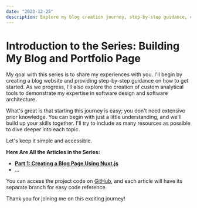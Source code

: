 ```yaml
---
date: "2023-12-25"
description: Explore my blog creation journey, step-by-step guidance, custom analytics, and software design insights. Beginner-friendly with resources!
---
```

# Introduction to the Series: Building My Blog and Portfolio Page

My goal with this series is to share my experiences with you. I'll begin by creating a blog website and providing step-by-step guidance on how to get started. As we progress, I'll also explore the creation of custom analytical tools to demonstrate my expertise in software design and software architecture.

What's great is that starting this journey is easy; you don't need extensive prior knowledge. You can begin with just a little understanding, and we'll build up your skills together. I'll try to include as many resources as possible to dive deeper into each topic.

Let's keep it simple and accessible.

**Here Are All the Articles in the Series:**

- [**Part 1: Creating a Blog Page Using Nuxt.js**](/blog/creating-a-blog-page-using-nuxt)
- ...

You can access the project code on [GitHub](https://github.com/marosmola/blog), and each article will have its separate branch for easy code reference.

Thank you for joining me on this exciting journey!




